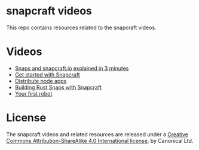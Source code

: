 # snapcraft videos

This repo contains resources related to the snapcraft videos.

# Videos

  * [Snaps and snapcraft.io explained in 3 minutes](snap_and_snapcraft_explained)
  * [Get started with Snapcraft](get_started_with_snapcraft)
  * [Distribute node apps](distribute_node_apps)
  * [Building Rust Snaps with Snapcraft](building_rust_snaps_with_snapcraft)
  * [Your first robot](your_first_robot)

# License

The snapcraft videos and related resources are released under a
[Creative Commons Attribution-ShareAlike 4.0 International license](https://creativecommons.org/licenses/by-sa/4.0/),
by Canonical Ltd.
